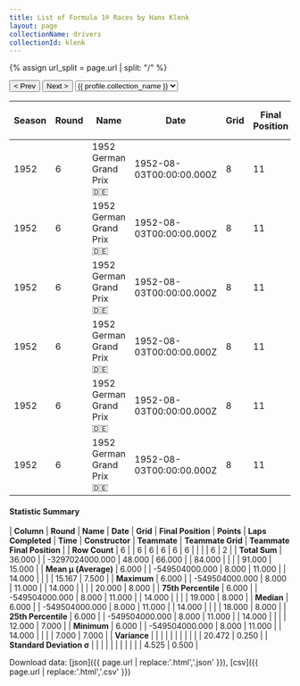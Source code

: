 ```yaml
---
title: List of Formula 1® Races by Hans Klenk
layout: page
collectionName: drivers
collectionId: klenk
---
```


{% assign url_split = page.url | split: "/" %}
<div id="collection-navigation">
<button onclick="selector.options[selector.selectedIndex-1].value && (window.location = selector.options[selector.selectedIndex-1].value);">&lt; Prev</button>
<button onclick="selector.options[selector.selectedIndex+1].value && (window.location = selector.options[selector.selectedIndex+1].value);">Next &gt;</button>
<select id="selector" onchange="this.options[this.selectedIndex].value && (window.location = this.options[this.selectedIndex].value);">
  {% for collectionId in site.data[page.collectionName].refs %}
    {% if collectionId == page.collectionId %}
      {% assign selected = "selected" %}
    {% else %}
      {% assign selected = "" %}
    {% endif %}
    {% assign profile = site.data[page.collectionName][collectionId].profile %}
    <option value="/f1/{{ page.collectionName }}/{{ collectionId }}/{{ url_split[4] }}" {{ selected }}>{{ profile.collection_name }}</option>
  {% endfor %}
</select>
</div>

| Season | Round | Name | Date | Grid | Final Position | Points | Laps Completed | Time | Constructor | Teammate | Teammate Grid | Teammate Final Position |
|--|--|--|--|--|--|--|--|--|--|--|--|--|
| 1952 | 6 | 1952 German Grand Prix 🇩🇪 | 1952-08-03T00:00:00.000Z | 8 | 11 | 0.0 | 14 |   | Veritas 🇩🇪 | [Fritz Riess 🇩🇪](/f1/drivers/riess) | 12 | 7 |
| 1952 | 6 | 1952 German Grand Prix 🇩🇪 | 1952-08-03T00:00:00.000Z | 8 | 11 | 0.0 | 14 |   | Veritas 🇩🇪 | [Toni Ulmen 🇩🇪](/f1/drivers/ulmen) | 15 | 8 |
| 1952 | 6 | 1952 German Grand Prix 🇩🇪 | 1952-08-03T00:00:00.000Z | 8 | 11 | 0.0 | 14 |   | Veritas 🇩🇪 | [Adolf Brudes 🇩🇪](/f1/drivers/brudes) | 19 | R |
| 1952 | 6 | 1952 German Grand Prix 🇩🇪 | 1952-08-03T00:00:00.000Z | 8 | 11 | 0.0 | 14 |   | Veritas 🇩🇪 | [Paul Pietsch 🇩🇪](/f1/drivers/pietsch) | 7 | R |
| 1952 | 6 | 1952 German Grand Prix 🇩🇪 | 1952-08-03T00:00:00.000Z | 8 | 11 | 0.0 | 14 |   | Veritas 🇩🇪 | [Theo Helfrich 🇩🇪](/f1/drivers/helfrich) | 18 | R |
| 1952 | 6 | 1952 German Grand Prix 🇩🇪 | 1952-08-03T00:00:00.000Z | 8 | 11 | 0.0 | 14 |   | Veritas 🇩🇪 | [Josef Peters 🇩🇪](/f1/drivers/peters) | 20 | R |

#### Statistic Summary

| **Column** | **Round** | **Name** | **Date** | **Grid** | **Final Position** | **Points** | **Laps Completed** | **Time** | **Constructor** | **Teammate** | **Teammate Grid** | **Teammate Final Position** |
| **Row Count** | 6 |  | 6 | 6 | 6 | 6 | 6 |  |  |  | 6 | 2 |
| **Total Sum** | 36.000 |  | -3297024000.000 | 48.000 | 66.000 |  | 84.000 |  |  |  | 91.000 | 15.000 |
| **Mean μ (Average)** | 6.000 |  | -549504000.000 | 8.000 | 11.000 |  | 14.000 |  |  |  | 15.167 | 7.500 |
| **Maximum** | 6.000 |  | -549504000.000 | 8.000 | 11.000 |  | 14.000 |  |  |  | 20.000 | 8.000 |
| **75th Percentile** | 6.000 |  | -549504000.000 | 8.000 | 11.000 |  | 14.000 |  |  |  | 19.000 | 8.000 |
| **Median** | 6.000 |  | -549504000.000 | 8.000 | 11.000 |  | 14.000 |  |  |  | 18.000 | 8.000 |
| **25th Percentile** | 6.000 |  | -549504000.000 | 8.000 | 11.000 |  | 14.000 |  |  |  | 12.000 | 7.000 |
| **Minimum** | 6.000 |  | -549504000.000 | 8.000 | 11.000 |  | 14.000 |  |  |  | 7.000 | 7.000 |
| **Variance** |  |  |  |  |  |  |  |  |  |  | 20.472 | 0.250 |
| **Standard Deviation σ** |  |  |  |  |  |  |  |  |  |  | 4.525 | 0.500 |

Download data: [json]({{ page.url | replace:'.html','.json' }}), [csv]({{ page.url | replace:'.html','.csv' }})
